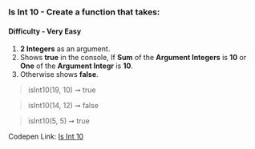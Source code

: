 ### Is Int 10 - Create a function that takes:

#### Difficulty - Very Easy

1. **2 Integers** as an argument. 
1. Shows **true** in the console, If **Sum** of the **Argument Integers** is **10** or **One** of the **Argument Integr** is **10**.
1. Otherwise shows **false**.

> isInt10(19, 10) ➞ true 

> isInt10(14, 12) ➞ false

> isInt10(5, 5) ➞ true

Codepen Link: [Is Int 10](https://codepen.io/javascriptstudent/pen/rNMjbmR)